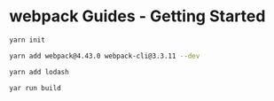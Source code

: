 # webpack Guides - Getting Started

```bash
yarn init
```

```bash
yarn add webpack@4.43.0 webpack-cli@3.3.11 --dev
```

```bash
yarn add lodash
```

```
yar run build
```

